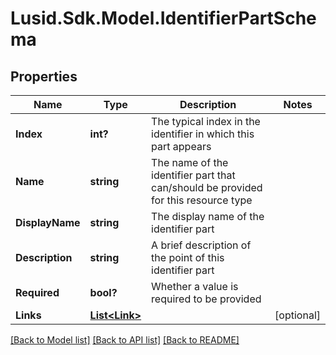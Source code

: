 # Lusid.Sdk.Model.IdentifierPartSchema
## Properties

Name | Type | Description | Notes
------------ | ------------- | ------------- | -------------
**Index** | **int?** | The typical index in the identifier in which this part appears | 
**Name** | **string** | The name of the identifier part that can/should be provided for this resource type | 
**DisplayName** | **string** | The display name of the identifier part | 
**Description** | **string** | A brief description of the point of this identifier part | 
**Required** | **bool?** | Whether a value is required to be provided | 
**Links** | [**List&lt;Link&gt;**](Link.md) |  | [optional] 

[[Back to Model list]](../README.md#documentation-for-models) [[Back to API list]](../README.md#documentation-for-api-endpoints) [[Back to README]](../README.md)

